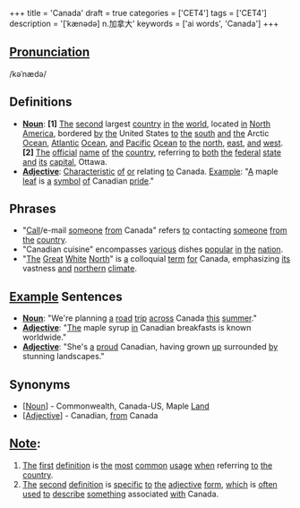+++
title = 'Canada'
draft = true
categories = ['CET4']
tags = ['CET4']
description = '[ˈkænədə] n.加拿大'
keywords = ['ai words', 'Canada']
+++

## [Pronunciation](/en/post/pronunciation/)
/kəˈnædə/

## Definitions
- **[Noun](/en/post/noun/)**: **[1]** [The](/en/post/the/) [second](/en/post/second/) largest [country](/en/post/country/) [in](/en/post/in/) [the](/en/post/the/) [world](/en/post/world/), located [in](/en/post/in/) [North](/en/post/north/) [America](/en/post/america/), bordered [by](/en/post/by/) [the](/en/post/the/) United States [to](/en/post/to/) [the](/en/post/the/) [south](/en/post/south/) [and](/en/post/and/) [the](/en/post/the/) Arctic [Ocean](/en/post/ocean/), [Atlantic](/en/post/atlantic/) [Ocean](/en/post/ocean/), [and](/en/post/and/) [Pacific](/en/post/pacific/) [Ocean](/en/post/ocean/) [to](/en/post/to/) [the](/en/post/the/) [north](/en/post/north/), [east](/en/post/east/), [and](/en/post/and/) [west](/en/post/west/). **[2]** [The](/en/post/the/) [official](/en/post/official/) [name](/en/post/name/) [of](/en/post/of/) [the](/en/post/the/) [country](/en/post/country/), referring [to](/en/post/to/) [both](/en/post/both/) [the](/en/post/the/) [federal](/en/post/federal/) [state](/en/post/state/) [and](/en/post/and/) [its](/en/post/its/) [capital](/en/post/capital/), Ottawa.
- **[Adjective](/en/post/adjective/)**: [Characteristic](/en/post/characteristic/) [of](/en/post/of/) [or](/en/post/or/) relating [to](/en/post/to/) Canada. [Example](/en/post/example/): "[A](/en/post/a/) maple [leaf](/en/post/leaf/) is [a](/en/post/a/) [symbol](/en/post/symbol/) [of](/en/post/of/) Canadian [pride](/en/post/pride/)."

## Phrases
- "[Call](/en/post/call/)/e-mail [someone](/en/post/someone/) [from](/en/post/from/) Canada" refers [to](/en/post/to/) contacting [someone](/en/post/someone/) [from](/en/post/from/) [the](/en/post/the/) [country](/en/post/country/).
- "Canadian cuisine" encompasses [various](/en/post/various/) dishes [popular](/en/post/popular/) [in](/en/post/in/) [the](/en/post/the/) [nation](/en/post/nation/).
- "[The](/en/post/the/) [Great](/en/post/great/) [White](/en/post/white/) [North](/en/post/north/)" is [a](/en/post/a/) colloquial [term](/en/post/term/) [for](/en/post/for/) Canada, emphasizing [its](/en/post/its/) vastness [and](/en/post/and/) [northern](/en/post/northern/) [climate](/en/post/climate/).

## [Example](/en/post/example/) Sentences
- **[Noun](/en/post/noun/)**: "We're planning [a](/en/post/a/) [road](/en/post/road/) [trip](/en/post/trip/) [across](/en/post/across/) Canada [this](/en/post/this/) [summer](/en/post/summer/)."
- **[Adjective](/en/post/adjective/)**: "[The](/en/post/the/) maple syrup [in](/en/post/in/) Canadian breakfasts is known worldwide."
- **[Adjective](/en/post/adjective/)**: "She's [a](/en/post/a/) [proud](/en/post/proud/) Canadian, having grown [up](/en/post/up/) surrounded [by](/en/post/by/) stunning landscapes."

## Synonyms
- [[Noun](/en/post/noun/)] - Commonwealth, Canada-US, Maple [Land](/en/post/land/)
- [[Adjective](/en/post/adjective/)] - Canadian, [from](/en/post/from/) Canada

## [Note](/en/post/note/):
1. [The](/en/post/the/) [first](/en/post/first/) [definition](/en/post/definition/) is [the](/en/post/the/) [most](/en/post/most/) [common](/en/post/common/) [usage](/en/post/usage/) [when](/en/post/when/) referring [to](/en/post/to/) [the](/en/post/the/) [country](/en/post/country/).
2. [The](/en/post/the/) [second](/en/post/second/) [definition](/en/post/definition/) is [specific](/en/post/specific/) [to](/en/post/to/) [the](/en/post/the/) [adjective](/en/post/adjective/) [form](/en/post/form/), [which](/en/post/which/) is [often](/en/post/often/) [used](/en/post/used/) [to](/en/post/to/) [describe](/en/post/describe/) [something](/en/post/something/) associated [with](/en/post/with/) Canada.
